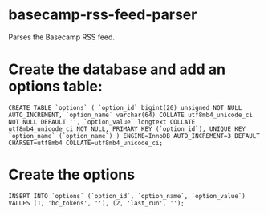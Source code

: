 # basecamp-rss-feed-parser
Parses the Basecamp RSS feed.

# Create the database and add an options table:

```CREATE TABLE `options` (
  `option_id` bigint(20) unsigned NOT NULL AUTO_INCREMENT,
  `option_name` varchar(64) COLLATE utf8mb4_unicode_ci NOT NULL DEFAULT '',
  `option_value` longtext COLLATE utf8mb4_unicode_ci NOT NULL,
  PRIMARY KEY (`option_id`),
  UNIQUE KEY `option_name` (`option_name`)
) ENGINE=InnoDB AUTO_INCREMENT=3 DEFAULT CHARSET=utf8mb4 COLLATE=utf8mb4_unicode_ci;```

# Create the options
```INSERT INTO `options` (`option_id`, `option_name`, `option_value`)
VALUES
	(1, 'bc_tokens', ''),
	(2, 'last_run', '');```
